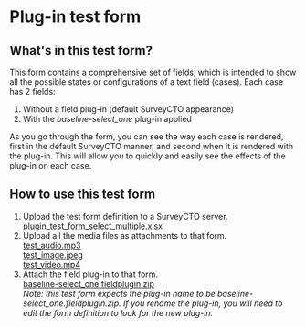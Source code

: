 # Plug-in test form

## What's in this test form?

This form contains a comprehensive set of fields, which is intended to show all the possible states or configurations of a text field (cases). Each case has 2 fields:

1. Without a field plug-in (default SurveyCTO appearance)
1. With the *baseline-select_one* plug-in applied

As you go through the form, you can see the way each case is rendered, first in the default SurveyCTO manner, and second when it is rendered with the plug-in. This will allow you to quickly and easily see the effects of the plug-in on each case. 

## How to use this test form

1. Upload the test form definition to a SurveyCTO server.  
    [plugin_test_form_select_multiple.xlsx](plugin_test_form_select_multiple.xlsx)
1. Upload all the media files as attachments to that form.  
    [test_audio.mp3](test_audio.mp3)  
    [test_image.jpeg](test_image.jpeg)  
    [test_video.mp4](test_video.mp4)
1. Attach the field plug-in to that form.  
    [baseline-select_one.fieldplugin.zip](/../../)  
    *Note: this test form expects the plug-in name to be baseline-select_one.fieldplugin.zip. If you rename the plug-in, you will need to edit the form definition to look for the new plug-in.*
